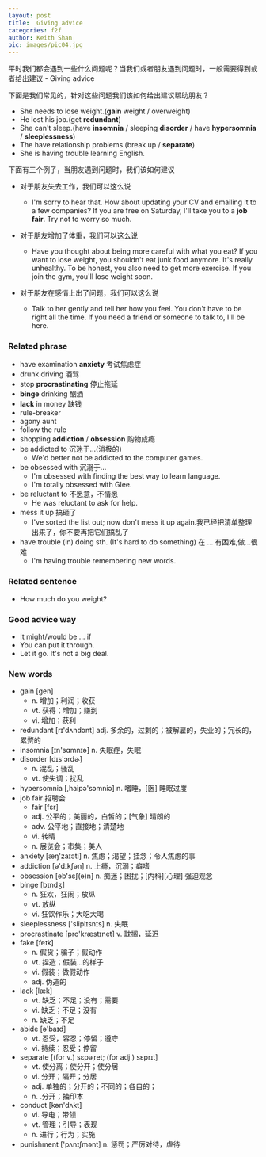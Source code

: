 ```yaml
---
layout: post
title:  Giving advice
categories: f2f
author: Keith Shan
pic: images/pic04.jpg
---
```


平时我们都会遇到一些什么问题呢？当我们或者朋友遇到问题时，一般需要得到或者给出建议 - Giving advice

<!--more-->

下面是我们常见的，针对这些问题我们该如何给出建议帮助朋友？

- She needs to lose weight.(**gain** weight / overweight)
- He lost his job.(get **redundant**)
- She can't sleep.(have **insomnia** / sleeping **disorder** / have **hypersomnia** / **sleeplessness**)
- The have relationship problems.(break up / **separate**)
- She is having trouble learning English.
    
下面有三个例子，当朋友遇到问题时，我们该如何建议
    
 - 对于朋友失去工作，我们可以这么说
    - I'm sorry to hear that. How about updating your CV and emailing it to a few companies? If you are free on Saturday, I'll take 
  you to a **job fair**. Try not to worry so much.
 
 - 对于朋友增加了体重，我们可以这么说
    - Have you thought about being more careful with what you eat? If you want to lose weight, you shouldn't eat junk food anymore.
    It's really unhealthy. To be honest, you also need to get more exercise. If you join the gym, you'll lose weight soon.
    
 - 对于朋友在感情上出了问题，我们可以这么说
    - Talk to her gently and tell her how you feel. You don't have to be right all the time. If you need a friend or someone to talk to, I'll be here.

### Related phrase

- have examination **anxiety** 考试焦虑症
- drunk driving 酒驾
- stop **procrastinating** 停止拖延
- **binge** drinking 酗酒
- **lack** in money 缺钱
- rule-breaker 
- agony aunt
- follow the rule
- shopping **addiction** / **obsession** 购物成瘾
- be addicted to 沉迷于...(消极的)
    - We'd better not be addicted to the computer games.
- be obsessed with 沉溺于…
    - I'm obsessed with finding the best way to learn language.
    - I'm totally obsessed with Glee.
- be reluctant to 不愿意，不情愿
    - He was reluctant to ask for help.
- mess it up 搞砸了
    - I've sorted the list out; now don't mess it up again.我已经把清单整理出来了，你不要再把它们搞乱了
-  have trouble (in) doing sth. (It's hard to do something) 在 ... 有困难,做...很难
    - I'm having trouble remembering new words.
    
    
### Related sentence
- How much do you weight?

### Good advice way
- It might/would be ... if
- You can put it through.
- Let it go. It's not a big deal.


### New words
- gain [ɡen] 
    - n. 增加；利润；收获
    - vt. 获得；增加；赚到
    - vi. 增加；获利
- redundant [rɪ'dʌndənt] adj. 多余的，过剩的；被解雇的，失业的；冗长的，累赘的
- insomnia  [ɪn'sɑmnɪə] n. 失眠症，失眠
- disorder [dɪs'ɔrdɚ]
    - n. 混乱；骚乱
    - vt. 使失调；扰乱
- hypersomnia [,haipə'sɔmniə]  n. 嗜睡，[医] 睡眠过度
- job fair 招聘会
    - fair [fɛr]
    - adj. 公平的；美丽的，白皙的；[气象] 晴朗的
    - adv. 公平地；直接地；清楚地
    - vi. 转晴
    - n. 展览会；市集；美人
- anxiety [æŋ'zaɪəti] n. 焦虑；渴望；挂念；令人焦虑的事    
- addiction [ə'dɪkʃən] n. 上瘾，沉溺；癖嗜
- obsession [əb'sɛʃ(ə)n]  n. 痴迷；困扰；[内科][心理] 强迫观念
- binge [bɪndʒ]   
    - n. 狂欢，狂闹；放纵
    - vt. 放纵
    - vi. 狂饮作乐；大吃大喝
- sleeplessness  ['sliplɪsnɪs]  n. 失眠  
- procrastinate   [pro'kræstɪnet]  v. 耽搁，延迟  
- fake [feɪk] 
    - n. 假货；骗子；假动作
    - vt. 捏造；假装…的样子
    - vi. 假装；做假动作
    - adj. 伪造的
- lack  [læk] 
    - vt. 缺乏；不足；没有；需要
    - vi. 缺乏；不足；没有
    - n. 缺乏；不足
- abide [ə'baɪd] 
   - vt. 忍受，容忍；停留；遵守
   - vi. 持续；忍受；停留
- separate [(for v.) sɛpəˌret; (for adj.) sɛprɪt]
   - vt. 使分离；使分开；使分居
   - vi. 分开；隔开；分居
   - adj. 单独的；分开的；不同的；各自的；
   - n. .分开；抽印本
- conduct [kən'dʌkt]
   - vi. 导电；带领
   - vt. 管理；引导；表现
   - n. 进行；行为；实施
- punishment ['pʌnɪʃmənt] n. 惩罚；严厉对待，虐待